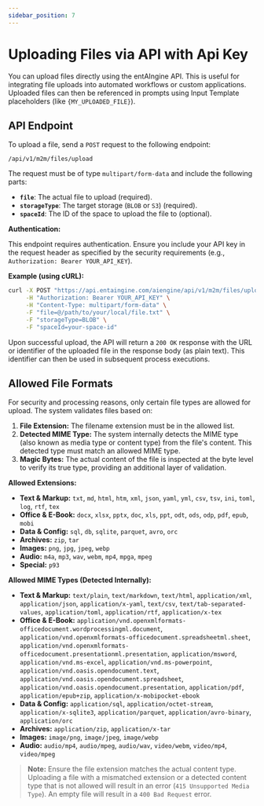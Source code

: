 ```yaml
---
sidebar_position: 7
---
```


# Uploading Files via API with Api Key

You can upload files directly using the entAIngine API. This is useful for integrating file uploads into automated workflows or custom applications. Uploaded files can then be referenced in prompts using Input Template placeholders (like `{MY_UPLOADED_FILE}`).

## API Endpoint

To upload a file, send a `POST` request to the following endpoint:

`/api/v1/m2m/files/upload`

The request must be of type `multipart/form-data` and include the following parts:

*   **`file`**: The actual file to upload (required).
*   **`storageType`**: The target storage (`BLOB` or `S3`) (required).
*   **`spaceId`**: The ID of the space to upload the file to (optional).

**Authentication:**

This endpoint requires authentication. Ensure you include your API key in the request header as specified by the security requirements (e.g., `Authorization: Bearer YOUR_API_KEY`).

**Example (using cURL):**

```bash
curl -X POST "https://api.entaingine.com/aiengine/api/v1/m2m/files/upload" \
     -H "Authorization: Bearer YOUR_API_KEY" \
     -H "Content-Type: multipart/form-data" \
     -F "file=@/path/to/your/local/file.txt" \
     -F "storageType=BLOB" \
     -F "spaceId=your-space-id"
```

Upon successful upload, the API will return a `200 OK` response with the URL or identifier of the uploaded file in the response body (as plain text). This identifier can then be used in subsequent process executions.

## Allowed File Formats

For security and processing reasons, only certain file types are allowed for upload. The system validates files based on:

1.  **File Extension:** The filename extension must be in the allowed list.
2.  **Detected MIME Type:** The system internally detects the MIME type (also known as media type or content type) from the file's content. This detected type must match an allowed MIME type.
3.  **Magic Bytes:** The actual content of the file is inspected at the byte level to verify its true type, providing an additional layer of validation.

**Allowed Extensions:**

*   **Text & Markup:** `txt`, `md`, `html`, `htm`, `xml`, `json`, `yaml`, `yml`, `csv`, `tsv`, `ini`, `toml`, `log`, `rtf`, `tex`
*   **Office & E-Book:** `docx`, `xlsx`, `pptx`, `doc`, `xls`, `ppt`, `odt`, `ods`, `odp`, `pdf`, `epub`, `mobi`
*   **Data & Config:** `sql`, `db`, `sqlite`, `parquet`, `avro`, `orc`
*   **Archives:** `zip`, `tar`
*   **Images:** `png`, `jpg`, `jpeg`, `webp`
*   **Audio:** `m4a`, `mp3`, `wav`, `webm`, `mp4`, `mpga`, `mpeg`
*   **Special:** `p93`

**Allowed MIME Types (Detected Internally):**

*   **Text & Markup:** `text/plain`, `text/markdown`, `text/html`, `application/xml`, `application/json`, `application/x-yaml`, `text/csv`, `text/tab-separated-values`, `application/toml`, `application/rtf`, `application/x-tex`
*   **Office & E-Book:** `application/vnd.openxmlformats-officedocument.wordprocessingml.document`, `application/vnd.openxmlformats-officedocument.spreadsheetml.sheet`, `application/vnd.openxmlformats-officedocument.presentationml.presentation`, `application/msword`, `application/vnd.ms-excel`, `application/vnd.ms-powerpoint`, `application/vnd.oasis.opendocument.text`, `application/vnd.oasis.opendocument.spreadsheet`, `application/vnd.oasis.opendocument.presentation`, `application/pdf`, `application/epub+zip`, `application/x-mobipocket-ebook`
*   **Data & Config:** `application/sql`, `application/octet-stream`, `application/x-sqlite3`, `application/parquet`, `application/avro-binary`, `application/orc`
*   **Archives:** `application/zip`, `application/x-tar`
*   **Images:** `image/png`, `image/jpeg`, `image/webp`
*   **Audio:** `audio/mp4`, `audio/mpeg`, `audio/wav`, `video/webm`, `video/mp4`, `video/mpeg`

> **Note:** Ensure the file extension matches the actual content type. Uploading a file with a mismatched extension or a detected content type that is not allowed will result in an error (`415 Unsupported Media Type`). An empty file will result in a `400 Bad Request` error. 